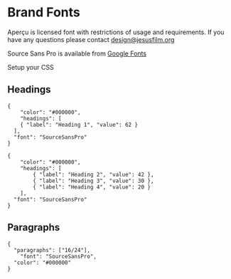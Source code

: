 # Brand Fonts

Aperçu is licensed font with restrictions of usage and requirements. If you have any questions please contact [design@jesusfilm.org](mailto:design@jesusfilm.org)

Source Sans Pro is available from [Google Fonts](https://fonts.google.com/specimen/Source+Sans+Pro?selection.family=Source+Sans+Pro)

Setup your CSS

## Headings

```type
{
	"color": "#000000",
	"headings": [
    { "label": "Heading 1", "value": 62 }
  ],
  "font": "SourceSansPro"
}
```

```type
{
	"color": "#000000",
	"headings": [
		{ "label": "Heading 2", "value": 42 },
		{ "label": "Heading 3", "value": 30 },
		{ "label": "Heading 4", "value": 20 }
	],
  "font": "SourceSansPro"
}
```

## Paragraphs
```type
{
  "paragraphs": ["16/24"],
	"font": "SourceSansPro",
  "color": "#000000"
}
```
